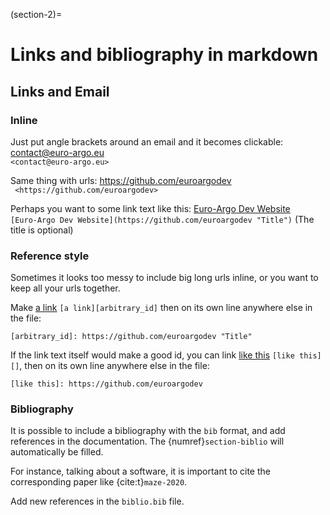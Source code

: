 (section-2)=
# Links and bibliography in markdown

## Links and Email

### Inline
Just put angle brackets around an email and it becomes clickable: <contact@euro-argo.eu>  
`<contact@euro-argo.eu>`  

Same thing with urls: <https://github.com/euroargodev>  
` <https://github.com/euroargodev>`  

Perhaps you want to some link text like this: [Euro-Argo Dev Website](https://github.com/euroargodev "Title")  
`[Euro-Argo Dev Website](https://github.com/euroargodev "Title")` (The title is optional)  


### Reference style
Sometimes it looks too messy to include big long urls inline, or you want to keep all your urls together.  

Make [a link][arbitrary_id] `[a link][arbitrary_id]` then on its own line anywhere else in the file:

`[arbitrary_id]: https://github.com/euroargodev "Title"`
  
If the link text itself would make a good id, you can link [like this][] `[like this][]`, then on its own line anywhere else in the file:  

`[like this]: https://github.com/euroargodev`  

[arbitrary_id]: https://github.com/euroargodev "Title"
[like this]: https://github.com/euroargodev 


### Bibliography

It is possible to include a bibliography with the `bib` format, and add references in the documentation. The {numref}`section-biblio` will automatically be filled.

For instance, talking about a software, it is important to cite the corresponding paper like {cite:t}`maze-2020`.

Add new references in the `biblio.bib` file.
